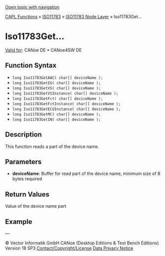 [Open topic with navigation](../../../../../../CANoeDEFamily.htm#Topics/CAPLFunctions/ISO11783/ISONodeLayer/Functions/CAPLfunctionIso11783Get.md)

[CAPL Functions](../../../CAPLfunctions.md) » [ISO11783](../../CAPLfunctionsISO11783Overview.md) » [ISO11783 Node Layer](../CAPLfunctionsISONLOverview.md) » Iso11783Get...

# Iso11783Get...

[Valid for](../../../../Shared/FeatureAvailability.md):  CANoe DE • CANoe4SW DE

## Function Syntax

- `long Iso11783GetAAC( char[] deviceName );`
- `long Iso11783GetIG( char[] deviceName );`
- `long Iso11783GetVS( char[] deviceName );`
- `long Iso11783GetVSInstance( char[] deviceName );`
- `long Iso11783GetFct( char[] deviceName );`
- `long Iso11783GetFctInstance( char[] deviceName );`
- `long Iso11783GetECUInstance( char[] deviceName );`
- `long Iso11783GetMC( char[] deviceName );`
- `long Iso11783GetIN( char[] deviceName );`

## Description

This function reads a part of the device name.

## Parameters

- **deviceName**: Buffer for read part of the device name, minimum size of 8 bytes required

## Return Values

Value of the device name part

## Example

—

© Vector Informatik GmbH
CANoe (Desktop Editions & Test Bench Editions) Version 18 SP3
[Contact/Copyright/License](../../../../Shared/ContactCopyrightLicense.md)
[Data Privacy Notice](https://www.vector.com/int/en/company/get-info/privacy-policy/)